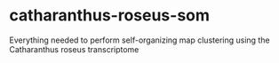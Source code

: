 # catharanthus-roseus-som
Everything needed to perform self-organizing map clustering using the Catharanthus roseus transcriptome
